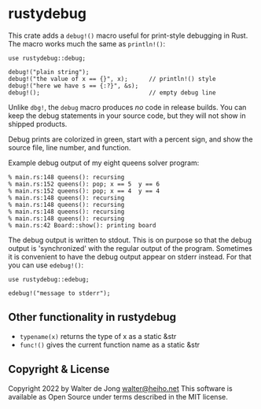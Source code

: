 rustydebug
==========

This crate adds a `debug!()` macro useful for print-style debugging in Rust.
The macro works much the same as `println!()`:

    use rustydebug::debug;

    debug!("plain string");
    debug!("the value of x == {}", x);      // println!() style
    debug!("here we have s == {:?}", &s);
    debug!();                               // empty debug line

Unlike `dbg!`, the `debug` macro produces _no_ code in release builds.
You can keep the debug statements in your source code, but they will
not show in shipped products.

Debug prints are colorized in green, start with a percent sign, and
show the source file, line number, and function.

Example debug output of my eight queens solver program:

    % main.rs:148 queens(): recursing
    % main.rs:152 queens(): pop; x == 5  y == 6
    % main.rs:152 queens(): pop; x == 4  y == 4
    % main.rs:148 queens(): recursing
    % main.rs:148 queens(): recursing
    % main.rs:148 queens(): recursing
    % main.rs:148 queens(): recursing
    % main.rs:42 Board::show(): printing board

The debug output is written to stdout. This is on purpose so that the
debug output is 'synchronized' with the regular output of the program.
Sometimes it is convenient to have the debug output appear on stderr instead.
For that you can use `edebug!()`:

    use rustydebug::edebug;

    edebug!("message to stderr");


Other functionality in rustydebug
---------------------------------

* `typename(x)` returns the type of x as a static &str
* `func!()` gives the current function name as a static &str


Copyright & License
-------------------
Copyright 2022 by Walter de Jong <walter@heiho.net>
This software is available as Open Source under terms described in
the MIT license.
